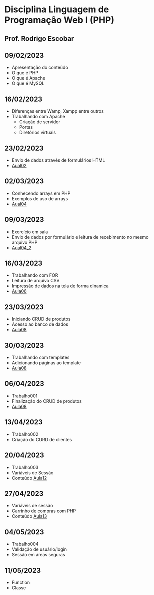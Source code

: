 # Disciplina Linguagem de Programação Web I (PHP)
## Prof. Rodrigo Escobar

## 09/02/2023
- Apresentação do conteúdo
- O que é PHP
- O que é Apache
- O que é MySQL

## 16/02/2023
- Diferenças entre Wamp, Xampp entre outros
- Trabalhando com Apache
    - Criação de servidor
    - Portas
    - Diretórios virtuais

## 23/02/2023
- Envio de dados através de formulários HTML
- [Aual02](Aula02)

## 02/03/2023
- Conhecendo arrays em PHP
- Exemplos de uso de arrays
- [Aual04](Aula04)

## 09/03/2023
- Exercício em sala
- Envio de dados por formulário e leitura de recebimento no mesmo arquivo PHP
- [Aual04_2](Aula04_2)

## 16/03/2023
- Trabalhando com FOR
- Leitura de arquivo CSV
- Impressão de dados na tela de forma dinamica
- [Aula06](Aula06)

## 23/03/2023
- Iniciando CRUD de produtos
- Acesso ao banco de dados
- [Aula08](Aula08)

## 30/03/2023
- Trabalhando com templates
- Adicionando páginas ao template
- [Aula08](Aula08)

## 06/04/2023
- Trabalho001
- Finalização do CRUD de produtos
- [Aula08](Aula08)

## 13/04/2023
- Trabalho002
- Criação do CURD de clientes
## 20/04/2023
- Trabalho003
- Variáveis de Sessão
- Conteúdo [Aula12](Aula12)

## 27/04/2023
- Variáveis de sessão
- Carrinho de compras com PHP
- Conteúdo [Aula13](Aula13)

## 04/05/2023
- Trabalho004
- Validação de usuário/login
- Sessão em áreas seguras

## 11/05/2023
- Function
- Classe

